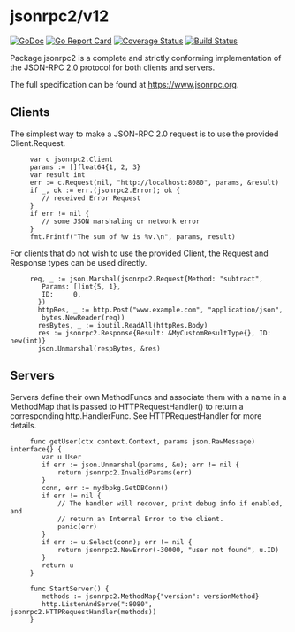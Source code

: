 # jsonrpc2/v12
[![GoDoc](https://godoc.org/github.com/AdamSLevy/jsonrpc2?status.svg)](https://godoc.org/github.com/AdamSLevy/jsonrpc2)
[![Go Report Card](https://goreportcard.com/badge/github.com/AdamSLevy/jsonrpc2)](https://goreportcard.com/report/github.com/AdamSLevy/jsonrpc2)
[![Coverage Status](https://coveralls.io/repos/github/AdamSLevy/jsonrpc2/badge.svg?branch=master)](https://coveralls.io/github/AdamSLevy/jsonrpc2?branch=master)
[![Build Status](https://travis-ci.org/AdamSLevy/jsonrpc2.svg?branch=master)](https://travis-ci.org/AdamSLevy/jsonrpc2)

Package jsonrpc2 is a complete and strictly conforming implementation of the
JSON-RPC 2.0 protocol for both clients and servers.

The full specification can be found at https://www.jsonrpc.org.

## Clients

The simplest way to make a JSON-RPC 2.0 request is to use the provided
Client.Request.
```golang
     var c jsonrpc2.Client
     params := []float64{1, 2, 3}
     var result int
     err := c.Request(nil, "http://localhost:8080", params, &result)
     if _, ok := err.(jsonrpc2.Error); ok {
     	// received Error Request
     }
     if err != nil {
     	// some JSON marshaling or network error
     }
     fmt.Printf("The sum of %v is %v.\n", params, result)
```

For clients that do not wish to use the provided Client, the Request and
Response types can be used directly.

```golang
     req, _ := json.Marshal(jsonrpc2.Request{Method: "subtract",
       	Params: []int{5, 1},
       	ID:     0,
       })
       httpRes, _ := http.Post("www.example.com", "application/json",
       	bytes.NewReader(req))
       resBytes, _ := ioutil.ReadAll(httpRes.Body)
       res := jsonrpc2.Response{Result: &MyCustomResultType{}, ID: new(int)}
       json.Unmarshal(respBytes, &res)
```

## Servers

Servers define their own MethodFuncs and associate them with a name in a
MethodMap that is passed to HTTPRequestHandler() to return a corresponding
http.HandlerFunc. See HTTPRequestHandler for more details.
```golang
     func getUser(ctx context.Context, params json.RawMessage) interface{} {
     	var u User
     	if err := json.Unmarshal(params, &u); err != nil {
     		return jsonrpc2.InvalidParams(err)
     	}
     	conn, err := mydbpkg.GetDBConn()
     	if err != nil {
     		// The handler will recover, print debug info if enabled, and
     		// return an Internal Error to the client.
     		panic(err)
     	}
     	if err := u.Select(conn); err != nil {
     		return jsonrpc2.NewError(-30000, "user not found", u.ID)
     	}
     	return u
     }

     func StartServer() {
     	methods := jsonrpc2.MethodMap{"version": versionMethod}
     	http.ListenAndServe(":8080", jsonrpc2.HTTPRequestHandler(methods))
     }
```
